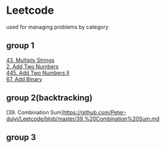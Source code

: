 # Leetcode
used for managing problems by category

## group 1
[43. Multiply Strings](https://github.com/Peter-duiyi/Leetcode/blob/master/43.%20Multiply%20Strings.md)  
[2. Add Two Numbers](https://github.com/Peter-duiyi/Leetcode/blob/master/2.%20Add%20Two%20Numbers.md)  
[445. Add Two Numbers II](https://github.com/Peter-duiyi/Leetcode/blob/master/445.%20Add%20Two%20Numbers%20II.md)  
[67. Add Binary](https://github.com/Peter-duiyi/Leetcode/blob/master/67.%20Add%20Binary.md)  

## group 2(backtracking)
[39. Combination Sum]https://github.com/Peter-duiyi/Leetcode/blob/master/39.%20Combination%20Sum.md



## group 3
